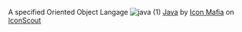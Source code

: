 A specified Oriented Object Langage
![java (1)](https://github.com/user-attachments/assets/4b432fd8-ccbe-403b-93c1-1c6c7b34f2b0)
<a href="https://iconscout.com/icons/java" class="text-underline font-size-sm" target="_blank">Java</a> by <a href="https://iconscout.com/contributors/icon-mafia" class="text-underline font-size-sm">Icon Mafia</a> on <a href="https://iconscout.com" class="text-underline font-size-sm">IconScout</a>
